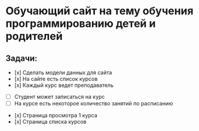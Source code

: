 Обучающий сайт на тему обучения программированию детей и родителей
==================================================================

Задачи: 
-------
- [х] Сделать модели данных для сайта
- [х] На сайте есть список курсов
- [х] Каждый курс ведет преподаватель 
- [ ] Студент может записаться на курс
- [ ] На курсе есть некоторое количество занятий по расписанию
- [х] Страница просмотра 1 курса
- [х] Страница списка курсов

